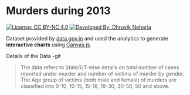 # Murders during 2013

[![License: CC BY-NC 4.0](https://img.shields.io/badge/License-CC%20BY--NC%204.0-lightgrey.svg)](https://creativecommons.org/licenses/by-nc/4.0/)
[![Developed By: Dhruvik Neharia](https://img.shields.io/badge/Developed%20By-Dhruvik%20Neharia-red.svg)](http://www.dhruvikneharia.in)

Dataset provided by [data.gov.in](https://data.gov.in/catalog/age-group-wise-victims-murder) and used the analytics to generate **interactive charts** using [Canvas.js](https://canvasjs.com/).

Details of the Data -git 
> The data refers to State/UT-wise details on total number of cases reported under murder and number of victims of murder by gender. The Age group of victims (both male and female) of murders are classified into 0-10, 10-15, 15-18, 18-30, 30-50, 50 and above.
